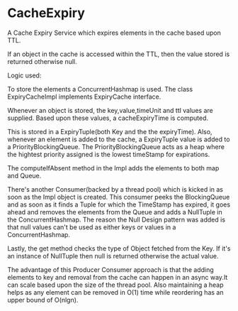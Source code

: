 # CacheExpiry

A Cache Expiry Service which expires elements in the cache based upon TTL.

If an object in the cache is accessed within the TTL, then the value stored is returned otherwise null.

Logic used:

To store the elements a ConcurrentHashmap is used. The class ExpiryCacheImpl implements ExpiryCache interface. 

Whenever an object is stored, the key,value,timeUnit and ttl values are supplied. Based upon these values, a cacheExpiryTime is computed. 

This is stored in a ExpiryTuple(both Key and the the expiryTime). Also, whenever an element is added to the cache, a ExpiryTuple value
is added to a PriorityBlockingQueue. The PriorityBlockingQueue acts as a heap where the hightest priority assigned is the lowest timeStamp for expirations.

The computeIfAbsent method in the Impl adds the elements to both map and Queue. 

There's another Consumer(backed by a thread pool) which is kicked in as soon as the Impl object is created. This consumer peeks the BlockingQueue
and as soon as it finds a Tuple for which the TimeStamp has expired, it goes ahead and removes the elements from the Queue and adds a NullTuple in 
the ConcurrentHashmap. The reason the Null Design pattern was added is that null values can't be used as either keys or values in a 
ConcurrentHashmap. 

Lastly, the get method checks the type of Object fetched from the Key. If it's an instance of NullTuple then null is returned otherwise the actual value.

The advantage of this Producer Consumer approach is that the adding elements to key and removal from the cache can happen in an async way.It can scale based 
upon the size of the thread pool. Also maintaining a heap helps as any element can be removed in O(1) time while reordering has an upper bound of
O(nlgn).
